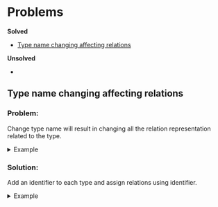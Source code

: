 # Problems

**Solved**

 - [Type name changing affecting relations](#type-name-changing-affecting-relations)

**Unsolved**

 -

## Type name changing affecting relations

<h3>Problem:</h3>

Change type name will result in changing all the relation representation related to the type.

<details>

<summary>Example</summary>

`data/users.json`

```json
{
    "users": {
        "alex": {
            "visited": [
                "country.canada"
            ]
        }
    }
}
```

`data/country.json`

```json
{
    "country": {
        "canada": {}
    }
}
```

By changing the `country` type to `countries` requires search in all other types for associated relations.

</details>

<h3>Solution:</h3>

Add an identifier to each type and assign relations using identifier.

<details>

<summary>Example</summary>

`data/users.json`

```json
{
    "users": {
        "alex": {
            "visited": [
                "canada"
            ]
        }
    },
    "identifier": "users-identifier-unique-str"
}
```

`data/country.json`

```json
{
    "country": {
        "canada": {}
    },
    "identifier": "countries-identifier-unique-str"
}
```

`schema/countries-identifier-unique-str.json`

```json
{
    "type": "country"
}
```

`schema/users-identifier-unique-str.json`

```json
{
    "type": "users",
    "relations": {
        "visited": "countries-identifier-unique-str"
    }
}
```

When search relations, first look into the schema file and see relations identifier.

Then go to the relations schema based on the identifier and get the relation type name.

Changing the type name now will not lead to a change in identifier which does not require 
a relationship representation change.

</details>
